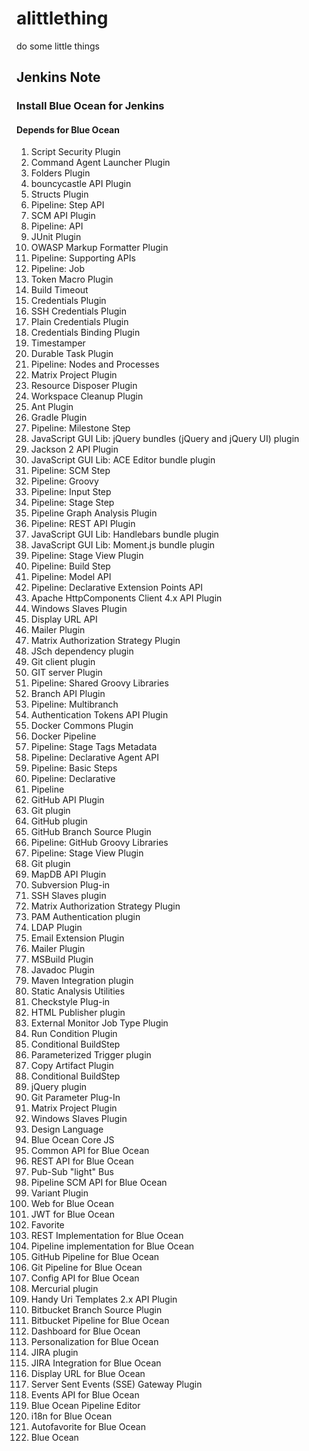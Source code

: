 # alittlething
do some little things


## Jenkins Note

### Install Blue Ocean for Jenkins

#### Depends for Blue Ocean

1. Script Security Plugin
1. Command Agent Launcher Plugin
1. Folders Plugin
1. bouncycastle API Plugin
1. Structs Plugin
1. Pipeline: Step API
1. SCM API Plugin
1. Pipeline: API
1. JUnit Plugin
1. OWASP Markup Formatter Plugin
1. Pipeline: Supporting APIs
1. Pipeline: Job
1. Token Macro Plugin
1. Build Timeout
1. Credentials Plugin
1. SSH Credentials Plugin
1. Plain Credentials Plugin
1. Credentials Binding Plugin
1. Timestamper
1. Durable Task Plugin
1. Pipeline: Nodes and Processes
1. Matrix Project Plugin
1. Resource Disposer Plugin
1. Workspace Cleanup Plugin
1. Ant Plugin
1. Gradle Plugin
1. Pipeline: Milestone Step
1. JavaScript GUI Lib: jQuery bundles (jQuery and jQuery UI) plugin
1. Jackson 2 API Plugin
1. JavaScript GUI Lib: ACE Editor bundle plugin
1. Pipeline: SCM Step
1. Pipeline: Groovy
1. Pipeline: Input Step
1. Pipeline: Stage Step
1. Pipeline Graph Analysis Plugin
1. Pipeline: REST API Plugin
1. JavaScript GUI Lib: Handlebars bundle plugin
1. JavaScript GUI Lib: Moment.js bundle plugin
1. Pipeline: Stage View Plugin
1. Pipeline: Build Step
1. Pipeline: Model API
1. Pipeline: Declarative Extension Points API
1. Apache HttpComponents Client 4.x API Plugin
1. Windows Slaves Plugin
1. Display URL API
1. Mailer Plugin
1. Matrix Authorization Strategy Plugin
1. JSch dependency plugin
1. Git client plugin
1. GIT server Plugin
1. Pipeline: Shared Groovy Libraries
1. Branch API Plugin
1. Pipeline: Multibranch
1. Authentication Tokens API Plugin
1. Docker Commons Plugin
1. Docker Pipeline
1. Pipeline: Stage Tags Metadata
1. Pipeline: Declarative Agent API
1. Pipeline: Basic Steps
1. Pipeline: Declarative
1. Pipeline
1. GitHub API Plugin
1. Git plugin
1. GitHub plugin
1. GitHub Branch Source Plugin
1. Pipeline: GitHub Groovy Libraries
1. Pipeline: Stage View Plugin
1. Git plugin
1. MapDB API Plugin
1. Subversion Plug-in
1. SSH Slaves plugin
1. Matrix Authorization Strategy Plugin
1. PAM Authentication plugin
1. LDAP Plugin
1. Email Extension Plugin
1. Mailer Plugin
1. MSBuild Plugin
1. Javadoc Plugin
1. Maven Integration plugin
1. Static Analysis Utilities
1. Checkstyle Plug-in
1. HTML Publisher plugin
1. External Monitor Job Type Plugin
1. Run Condition Plugin
1. Conditional BuildStep
1. Parameterized Trigger plugin
1. Copy Artifact Plugin
1. Conditional BuildStep
1. jQuery plugin
1. Git Parameter Plug-In
1. Matrix Project Plugin
1. Windows Slaves Plugin
1. Design Language
1. Blue Ocean Core JS
1. Common API for Blue Ocean
1. REST API for Blue Ocean
1. Pub-Sub "light" Bus
1. Pipeline SCM API for Blue Ocean
1. Variant Plugin
1. Web for Blue Ocean
1. JWT for Blue Ocean
1. Favorite
1. REST Implementation for Blue Ocean
1. Pipeline implementation for Blue Ocean
1. GitHub Pipeline for Blue Ocean
1. Git Pipeline for Blue Ocean
1. Config API for Blue Ocean
1. Mercurial plugin
1. Handy Uri Templates 2.x API Plugin
1. Bitbucket Branch Source Plugin
1. Bitbucket Pipeline for Blue Ocean
1. Dashboard for Blue Ocean
1. Personalization for Blue Ocean
1. JIRA plugin
1. JIRA Integration for Blue Ocean
1. Display URL for Blue Ocean
1. Server Sent Events (SSE) Gateway Plugin
1. Events API for Blue Ocean
1. Blue Ocean Pipeline Editor
1. i18n for Blue Ocean
1. Autofavorite for Blue Ocean
1. Blue Ocean
